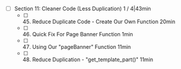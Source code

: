 - [ ] Section 11: Cleaner Code (Less Duplication) 1 / 4|43min
  - [ ] 45. Reduce Duplicate Code - Create Our Own Function 20min
  - [ ] 46. Quick Fix For Page Banner Function 1min
  - [ ] 47. Using Our "pageBanner" Function 11min
  - [ ] 48. Reduce Duplication - "get_template_part()" 11min
